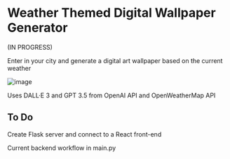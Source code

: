 # Weather Themed Digital Wallpaper Generator

(IN PROGRESS)

Enter in your city and generate a digital art wallpaper based on the current weather

![image](https://github.com/alexxliu/weatherWallpaper/assets/72209628/5626dbdc-c508-48d6-9661-0482508021dc)

Uses DALL·E 3 and GPT 3.5 from OpenAI API and OpenWeatherMap API

## To Do

Create Flask server and connect to a React front-end

Current backend workflow in main.py
